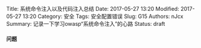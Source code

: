 Title: 系统命令注入以及代码注入总结
Date: 2017-05-27 13:20
Modified: 2017-05-27 13:20
Category: 安全
Tags: 安全配置错误
Slug: G15
Authors: nJcx
Summary: 记录一下学习owasp“系统命令注入”的心路
Status: draft
#### 问题